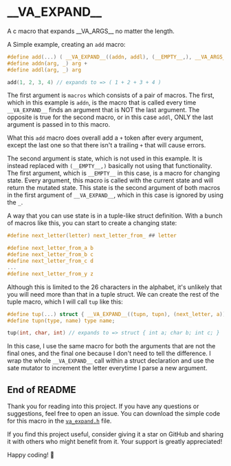 # \_\_VA_EXPAND\_\_

A c macro that expands \_\_VA_ARGS\_\_ no matter the length.

A Simple example, creating an `add` macro:
```c
#define add(...) ( __VA_EXPAND__((addn, addl), (__EMPTY__,), __VA_ARGS__) )
#define addn(arg, _) arg +
#define addl(arg, _) arg

add(1, 2, 3, 4) // expands to => ( 1 + 2 + 3 + 4 )
```

The first argument is `macros` which consists of a pair of macros. The first, which in this example is `addn`, is the macro that is called every time `__VA_EXPAND__` finds an argument that is NOT the last argument. The opposite is true for the second macro, or in this case `addl`, ONLY the last argument is passed in to this macro.

What this `add` macro does overall add a `+` token after every argument, except the last one so that there isn't a trailing `+` that will cause errors.

The second argument is state, which is not used in this example. It is instead replaced with `(__EMPTY__,)` basically not using that functionality. The first argument, which is `__EMPTY__` in this case, is a macro for changing state. Every argument, this macro is called with the current state and will return the mutated state. This state is the second argument of both macros in the first argument of `__VA_EXPAND__`, which in this case is ignored by using the `_`.

A way that you can use state is in a tuple-like struct definition. With a bunch of macros like this, you can start to create a changing state:
```c
#define next_letter(letter) next_letter_from_ ## letter

#define next_letter_from_a b
#define next_letter_from_b c
#define next_letter_from_c d
...
#define next_letter_from_y z
```

Although this is limited to the 26 characters in the alphabet, it's unlikely that you will need more than that in a tuple struct. We can create the rest of the tuple macro, which I will call `tup` like this:
```c
#define tup(...) struct { __VA_EXPAND__((tupn, tupn), (next_letter, a)) }
#define tupn(type, name) type name;

tup(int, char, int) // expands to => struct { int a; char b; int c; }
```

In this case, I use the same macro for both the arguments that are not the final ones, and the final one because I don't need to tell the difference. I wrap the whole `__VA_EXPAND__` call within a struct declaration and use the sate mutator to increment the letter everytime I parse a new argument.

## End of README

Thank you for reading into this project. If you have any questions or suggestions, feel free to open an issue. You can download the simple code for this macro in the [`va_expand.h`](./va_expand.h) file.

If you find this project useful, consider giving it a star on GitHub and sharing it with others who might benefit from it. Your support is greatly appreciated!

Happy coding! 🚀
